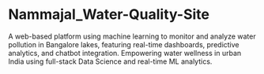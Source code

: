 # Nammajal_Water-Quality-Site
A web-based platform using machine learning to monitor and analyze water pollution in Bangalore lakes, featuring real-time dashboards, predictive analytics, and chatbot integration. Empowering water wellness in urban India using full-stack Data Science and real-time ML analytics.
